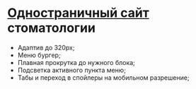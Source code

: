 <h1><a href="https://yaloftd.github.io/Dentistry/">Одностраничный сайт</a> стоматологии</h1>
<ul>
  <li>Адаптив до 320px;</li>
  <li>Меню бургер;</li>
  <li>Плавная прокрутка до нужного блока;</li>
  <li>Подсветкa активного пункта меню;</li>
  <li>Табы и переход в спойлеры на мобильном разрешение;</li>
</ul>
